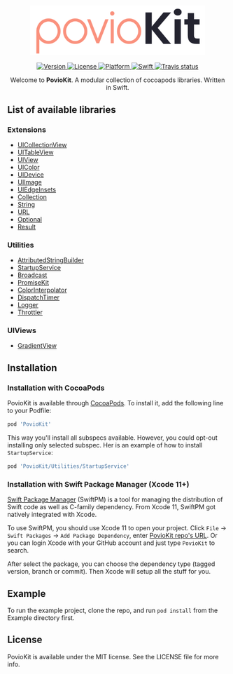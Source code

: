 <p align="center">
    <img src="https://raw.githubusercontent.com/poviolabs/PovioKit/master/PovioKit.png" width="400" max-width="90%" alt="PovioKit" />
</p>

<p align="center">
    <a href="https://cocoapods.org/pods/PovioKit">
        <img src="https://img.shields.io/cocoapods/v/PovioKit.svg?style=flat" alt="Version" />
    </a>
    <a href="https://cocoapods.org/pods/PovioKit">
        <img src="https://img.shields.io/cocoapods/l/PovioKit.svg?style=flat" alt="License" />
    </a>
    <a href="https://cocoapods.org/pods/PovioKit">
        <img src="https://img.shields.io/cocoapods/p/PovioKit.svg?style=flat" alt="Platform" />
    </a>
    <a href="https://swift.org/blog/swift-5-released/">
        <img src="https://img.shields.io/badge/Swift-5.0-orange.svg?style=flat" alt="Swift" />
    </a>
    <a href="https://travis-ci.com/poviolabs/PovioKit/branches">
        <img src="https://img.shields.io/travis/com/poviolabs/PovioKit.svg" alt="Travis status" />
    </a>
</p>

<p align="center">
    Welcome to <b>PovioKit</b>. A modular collection of cocoapods libraries. Written in Swift.
</p>

## List of available libraries

### Extensions
* [UICollectionView](https://github.com/poviolabs/PovioKit/blob/master/PovioKit/Classes/Extensions/UIKit/UICollectionView+Povio.swift)
* [UITableView](https://github.com/poviolabs/PovioKit/blob/master/PovioKit/Classes/Extensions/UIKit/UITableView+Povio.swift)
* [UIView](https://github.com/poviolabs/PovioKit/blob/master/PovioKit/Classes/Extensions/UIKit/UIView+Povio.swift)
* [UIColor](https://github.com/poviolabs/PovioKit/blob/master/PovioKit/Classes/Extensions/UIKit/UIColor+Povio.swift)
* [UIDevice](https://github.com/poviolabs/PovioKit/blob/master/PovioKit/Classes/Extensions/UIKit/UIDevice+Povio.swift)
* [UIImage](https://github.com/poviolabs/PovioKit/blob/master/PovioKit/Classes/Extensions/UIKit/UIImage+Povio.swift)
* [UIEdgeInsets](https://github.com/poviolabs/PovioKit/blob/master/PovioKit/Classes/Extensions/UIKit/UIEdgeInsets+Povio.swift)
* [Collection](https://github.com/poviolabs/PovioKit/blob/master/PovioKit/Classes/Extensions/Foundation/Collection+Povio.swift)
* [String](https://github.com/poviolabs/PovioKit/blob/master/PovioKit/Classes/Extensions/Foundation/String+Povio.swift)
* [URL](https://github.com/poviolabs/PovioKit/blob/master/PovioKit/Classes/Extensions/Foundation/URL+Povio.swift)
* [Optional](https://github.com/poviolabs/PovioKit/blob/master/PovioKit/Classes/Extensions/Foundation/Optional+Povio.swift)
* [Result](https://github.com/poviolabs/PovioKit/blob/master/PovioKit/Classes/Extensions/Foundation/Result+Povio.swift)

### Utilities
* [AttributedStringBuilder](https://github.com/poviolabs/PovioKit/blob/master/PovioKit/Classes/Utilities/AttributedStringBuilder/)
* [StartupService](https://github.com/poviolabs/PovioKit/blob/master/PovioKit/Classes/Utilities/StartupService/)
* [Broadcast](https://github.com/poviolabs/PovioKit/blob/master/PovioKit/Classes/Utilities/Broadcast/)
* [PromiseKit](https://github.com/poviolabs/PovioKit/blob/master/PovioKit/Classes/Utilities/PromiseKit/)
* [ColorInterpolator](https://github.com/poviolabs/PovioKit/blob/master/PovioKit/Classes/Utilities/ColorInterpolator/)
* [DispatchTimer](https://github.com/poviolabs/PovioKit/blob/master/PovioKit/Classes/Utilities/DispatchTimer/)
* [Logger](https://github.com/poviolabs/PovioKit/blob/master/PovioKit/Classes/Utilities/Logger/)
* [Throttler](https://github.com/poviolabs/PovioKit/blob/master/PovioKit/Classes/Utilities/Throttler/)


### UIViews
* [GradientView](https://github.com/poviolabs/PovioKit/blob/master/PovioKit/Classes/Views/GradientView/)

## Installation

### Installation with CocoaPods

PovioKit is available through [CocoaPods](https://cocoapods.org). To install it, add the following line to your Podfile:

```ruby
pod 'PovioKit'
```

This way you'll install all subspecs available. However, you could opt-out installing only selected subspec. Her is an example of how to install `StartupService`:

```ruby
pod 'PovioKit/Utilities/StartupService'
```

### Installation with Swift Package Manager (Xcode 11+)

[Swift Package Manager](https://swift.org/package-manager/) (SwiftPM) is a tool for managing the distribution of Swift code as well as C-family dependency. From Xcode 11, SwiftPM got natively integrated with Xcode.

To use SwiftPM, you should use Xcode 11 to open your project. Click `File` -> `Swift Packages` -> `Add Package Dependency`, enter [PovioKit repo's URL](git@github.com:poviolabs/PovioKit.git). Or you can login Xcode with your GitHub account and just type `PovioKit` to search.

After select the package, you can choose the dependency type (tagged version, branch or commit). Then Xcode will setup all the stuff for you.

## Example

To run the example project, clone the repo, and run `pod install` from the Example directory first.


## License

PovioKit is available under the MIT license. See the LICENSE file for more info.
